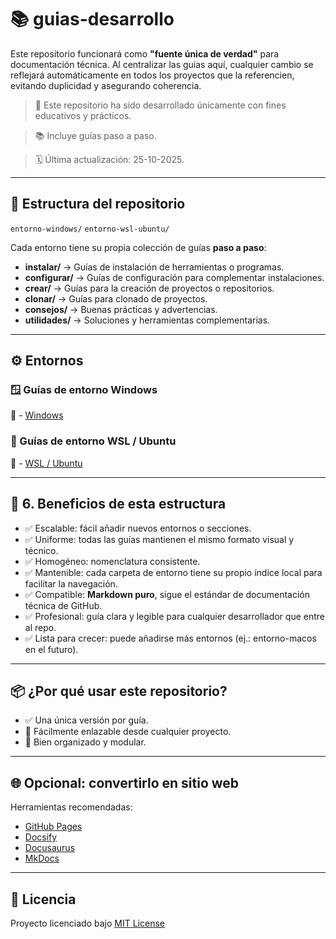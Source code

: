 # 📚 guias-desarrollo

Este repositorio funcionará como **"fuente única de verdad"** para documentación técnica. Al centralizar las guías aquí, cualquier cambio se reflejará automáticamente en todos los proyectos que la referencien, evitando duplicidad y asegurando coherencia.

> 📁 Este repositorio ha sido desarrollado únicamente con fines educativos y prácticos.

> 📚 Incluye guías paso a paso.

> 🗓 Última actualización: 25-10-2025.

---

## 🧭 Estructura del repositorio

`entorno-windows/`
`entorno-wsl-ubuntu/`

Cada entorno tiene su propia colección de guías **paso a paso**:
- **instalar/** → Guías de instalación de herramientas o programas. 
- **configurar/** → Guías de configuración para complementar instalaciones.
- **crear/** → Guías para la creación de proyectos o repositorios.
- **clonar/** → Guías para clonado de proyectos. 
- **consejos/** → Buenas prácticas y advertencias.
- **utilidades/** → Soluciones y herramientas complementarias.

---

## ⚙️ Entornos

### 🪟 Guías de entorno Windows
📂 - [Windows](https://github.com/tejada1970/guias-desarrollo/blob/master/entorno-windows/README.md)

### 🐧 Guías de entorno WSL / Ubuntu
📂 - [WSL / Ubuntu](https://github.com/tejada1970/guias-desarrollo/blob/master/entorno-wsl/README.md)

---

## 🧠 6. Beneficios de esta estructura
- ✅ Escalable: fácil añadir nuevos entornos o secciones.
- ✅ Uniforme: todas las guías mantienen el mismo formato visual y técnico.
- ✅ Homogéneo: nomenclatura consistente.
- ✅ Mantenible: cada carpeta de entorno tiene su propio índice local para facilitar la navegación.
- ✅ Compatible: **Markdown puro**, sigue el estándar de documentación técnica de GitHub.
- ✅ Profesional: guía clara y legible para cualquier desarrollador que entre al repo.
- ✅ Lista para crecer: puede añadirse más entornos (ej.: entorno-macos en el futuro).

---

## 📦 ¿Por qué usar este repositorio?
- ✅ Una única versión por guía.
- 🔗 Fácilmente enlazable desde cualquier proyecto.
- 📁 Bien organizado y modular.

---

## 🌐 Opcional: convertirlo en sitio web
Herramientas recomendadas:
- [GitHub Pages](https://pages.github.com/)
- [Docsify](https://docsify.js.org)
- [Docusaurus](https://docusaurus.io)
- [MkDocs](https://www.mkdocs.org/)

---

## 📜 Licencia
Proyecto licenciado bajo [MIT License](LICENSE)

